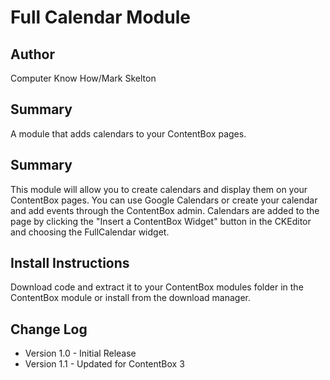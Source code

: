 Full Calendar Module
=================

Author
-----------------
Computer Know How/Mark Skelton

Summary
-----------------
A module that adds calendars to your ContentBox pages.

Summary
-----------------
This module will allow you to create calendars and display them on your ContentBox pages.  You can use Google Calendars or create your calendar and add events through the ContentBox admin.  Calendars are added to the page by clicking the "Insert a ContentBox Widget" button in the CKEditor and choosing the FullCalendar widget.

Install Instructions
-----------------
Download code and extract it to your ContentBox modules folder in the ContentBox module or install from the download manager.

Change Log
-----------------
* Version 1.0 - Initial Release
* Version 1.1 - Updated for ContentBox 3
